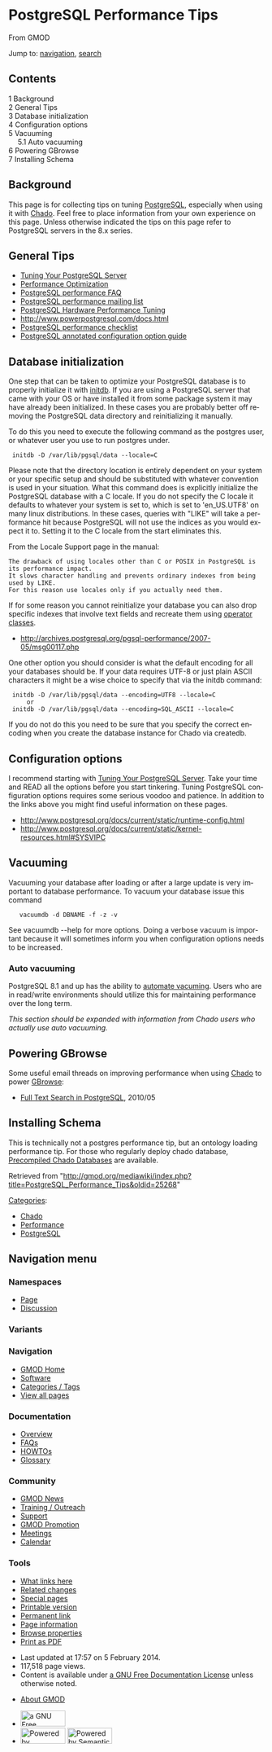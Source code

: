 <div id="mw-page-base" class="noprint">

</div>

<div id="mw-head-base" class="noprint">

</div>

<div id="content" class="mw-body" role="main">

<span id="top"></span>

<div id="mw-js-message" style="display:none;">

</div>



# <span dir="auto">PostgreSQL Performance Tips</span>

<div id="bodyContent">

<div id="siteSub">

From GMOD

</div>

<div id="contentSub">

</div>

<div id="jump-to-nav" class="mw-jump">

Jump to: [navigation](#mw-navigation), [search](#p-search)

</div>

<div id="mw-content-text" class="mw-content-ltr" lang="en" dir="ltr">

<div id="toc" class="toc">

<div id="toctitle">

## Contents

</div>

- [<span class="tocnumber">1</span>
  <span class="toctext">Background</span>](#Background)
- [<span class="tocnumber">2</span> <span class="toctext">General
  Tips</span>](#General_Tips)
- [<span class="tocnumber">3</span> <span class="toctext">Database
  initialization</span>](#Database_initialization)
- [<span class="tocnumber">4</span> <span class="toctext">Configuration
  options</span>](#Configuration_options)
- [<span class="tocnumber">5</span>
  <span class="toctext">Vacuuming</span>](#Vacuuming)
  - [<span class="tocnumber">5.1</span> <span class="toctext">Auto
    vacuuming</span>](#Auto_vacuuming)
- [<span class="tocnumber">6</span> <span class="toctext">Powering
  GBrowse</span>](#Powering_GBrowse)
- [<span class="tocnumber">7</span> <span class="toctext">Installing
  Schema</span>](#Installing_Schema)

</div>

## <span id="Background" class="mw-headline">Background</span>

This page is for collecting tips on tuning
[PostgreSQL](PostgreSQL "PostgreSQL"), especially when using it with
<a href="Chado" class="mw-redirect" title="Chado">Chado</a>. Feel free
to place information from your own experience on this page. Unless
otherwise indicated the tips on this page refer to PostgreSQL servers in
the 8.x series.

## <span id="General_Tips" class="mw-headline">General Tips</span>

- <a href="http://wiki.postgresql.org/wiki/Tuning_Your_PostgreSQL_Server"
  class="external text" rel="nofollow">Tuning Your PostgreSQL Server</a>
- <a href="http://wiki.postgresql.org/wiki/Performance_Optimization"
  class="external text" rel="nofollow">Performance Optimization</a>
- <a
  href="http://wiki.postgresql.org/wiki/FAQ#How_do_I_tune_the_database_engine_for_better_performance.3F#How_do_I_tune_the_database_engine_for_better_performance.3F"
  class="external text" rel="nofollow">PostgreSQL performance FAQ</a>
- <a href="http://archives.postgresql.org/pgsql-performance/"
  class="external text" rel="nofollow">PostgreSQL performance mailing
  list</a>
- <a
  href="http://momjian.us/main/writings/pgsql/hw_performance/index.html"
  class="external text" rel="nofollow">PostgreSQL Hardware Performance
  Tuning</a>
- <a href="http://www.powerpostgresql.com/docs.html" class="external free"
  rel="nofollow">http://www.powerpostgresql.com/docs.html</a>
- <a
  href="http://web.archive.org/web/20090126230633/http://powerpostgresql.com/PerfList"
  class="external text" rel="nofollow">PostgreSQL performance
  checklist</a>
- <a
  href="http://web.archive.org/web/20090122040931/http://powerpostgresql.com/Downloads/annotated_conf_80.html"
  class="external text" rel="nofollow">PostgreSQL annotated configuration
  option guide</a>

## <span id="Database_initialization" class="mw-headline">Database initialization</span>

One step that can be taken to optimize your PostgreSQL database is to
properly initialize it with
<a href="http://www.postgresql.org/docs/8.2/interactive/app-initdb.html"
class="external text" rel="nofollow">initdb</a>. If you are using a
PostgreSQL server that came with your OS or have installed it from some
package system it may have already been initialized. In these cases you
are probably better off removing the PostgreSQL data directory and
reinitializing it manually.

To do this you need to execute the following command as the postgres
user, or whatever user you use to run postgres under.

     initdb -D /var/lib/pgsql/data --locale=C

Please note that the directory location is entirely dependent on your
system or your specific setup and should be substituted with whatever
convention is used in your situation. What this command does is
explicitly initialize the PostgreSQL database with a C locale. If you do
not specify the C locale it defaults to whatever your system is set to,
which is set to 'en_US.UTF8' on many linux distributions. In these
cases, queries with "LIKE" will take a performance hit because
PostgreSQL will not use the indices as you would expect it to. Setting
it to the C locale from the start eliminates this.

From the Locale Support page in the manual:

    The drawback of using locales other than C or POSIX in PostgreSQL is its performance impact.
    It slows character handling and prevents ordinary indexes from being used by LIKE.
    For this reason use locales only if you actually need them.

If for some reason you cannot reinitialize your database you can also
drop specific indexes that involve text fields and recreate them using
<a
href="http://www.postgresql.org/docs/8.2/interactive/indexes-opclass.html"
class="external text" rel="nofollow">operator classes</a>.

- <a
  href="http://archives.postgresql.org/pgsql-performance/2007-05/msg00117.php"
  class="external free"
  rel="nofollow">http://archives.postgresql.org/pgsql-performance/2007-05/msg00117.php</a>

One other option you should consider is what the default encoding for
all your databases should be. If your data requires UTF-8 or just plain
ASCII characters it might be a wise choice to specify that via the
initdb command:

     initdb -D /var/lib/pgsql/data --encoding=UTF8 --locale=C
         or
     initdb -D /var/lib/pgsql/data --encoding=SQL_ASCII --locale=C

If you do not do this you need to be sure that you specify the correct
encoding when you create the database instance for Chado via createdb.

## <span id="Configuration_options" class="mw-headline">Configuration options</span>

I recommend starting with
<a href="http://wiki.postgresql.org/wiki/Tuning_Your_PostgreSQL_Server"
class="external text" rel="nofollow">Tuning Your PostgreSQL Server</a>.
Take your time and READ all the options before you start tinkering.
Tuning PostgreSQL configuration options requires some serious voodoo and
patience. In addition to the links above you might find useful
information on these pages.

- <a
  href="http://www.postgresql.org/docs/current/static/runtime-config.html"
  class="external free"
  rel="nofollow">http://www.postgresql.org/docs/current/static/runtime-config.html</a>
- <a
  href="http://www.postgresql.org/docs/current/static/kernel-resources.html#SYSVIPC#SYSVIPC"
  class="external free"
  rel="nofollow">http://www.postgresql.org/docs/current/static/kernel-resources.html#SYSVIPC</a>

  

## <span id="Vacuuming" class="mw-headline">Vacuuming</span>

Vacuuming your database after loading or after a large update is very
important to database performance. To vacuum your database issue this
command

       vacuumdb -d DBNAME -f -z -v

See vacuumdb --help for more options. Doing a verbose vacuum is
important because it will sometimes inform you when configuration
options needs to be increased.

### <span id="Auto_vacuuming" class="mw-headline">Auto vacuuming</span>

PostgreSQL 8.1 and up has the ability to <a
href="http://www.postgresql.org/docs/8.2/interactive/routine-vacuuming.html#AUTOVACUUM#AUTOVACUUM"
class="external text" rel="nofollow">automate vacuming</a>. Users who
are in read/write environments should utilize this for maintaining
performance over the long term.

*This section should be expanded with information from Chado users who
actually use auto vacuuming.*

## <span id="Powering_GBrowse" class="mw-headline">Powering GBrowse</span>

Some useful email threads on improving performance when using
<a href="Chado" class="mw-redirect" title="Chado">Chado</a> to power
[GBrowse](GBrowse.1 "GBrowse"):

- <a
  href="http://gmod.827538.n3.nabble.com/Full-text-search-in-CHADO-PostgreSQL-GBROWSE-td844967.html#a844967#a844967"
  class="external text" rel="nofollow">Full Text Search in PostgreSQL</a>,
  2010/05

## <span id="Installing_Schema" class="mw-headline">Installing Schema</span>

This is technically not a postgres performance tip, but an ontology
loading performance tip. For those who regularly deploy chado database,
[Precompiled Chado
Databases](Precompiled_Chado_Databases "Precompiled Chado Databases")
are available.

</div>

<div class="printfooter">

Retrieved from
"<http://gmod.org/mediawiki/index.php?title=PostgreSQL_Performance_Tips&oldid=25268>"

</div>

<div id="catlinks" class="catlinks">

<div id="mw-normal-catlinks" class="mw-normal-catlinks">

[Categories](Special:Categories "Special:Categories"):

- [Chado](Category:Chado "Category:Chado")
- <a
  href="http://gmod.org/mediawiki/index.php?title=Category:Performance&amp;action=edit&amp;redlink=1"
  class="new"
  title="Category:Performance (page does not exist)">Performance</a>
- [PostgreSQL](Category:PostgreSQL "Category:PostgreSQL")

</div>

</div>

<div class="visualClear">

</div>

</div>

</div>

<div id="mw-navigation">

## Navigation menu

<div id="mw-head">



<div id="left-navigation">

<div id="p-namespaces" class="vectorTabs" role="navigation"
aria-labelledby="p-namespaces-label">

### Namespaces

- <span id="ca-nstab-main"><a href="PostgreSQL_Performance_Tips" accesskey="c"
  title="View the content page [c]">Page</a></span>
- <span id="ca-talk"><a
  href="http://gmod.org/mediawiki/index.php?title=Talk:PostgreSQL_Performance_Tips&amp;action=edit&amp;redlink=1"
  accesskey="t"
  title="Discussion about the content page [t]">Discussion</a></span>

</div>

<div id="p-variants" class="vectorMenu emptyPortlet" role="navigation"
aria-labelledby="p-variants-label">

### 

### Variants[](#)

<div class="menu">

</div>

</div>

</div>

<div id="right-navigation">





</div>



</div>

</div>

</div>

<div id="mw-panel">

<div id="p-logo" role="banner">

<a href="Main_Page"
style="background-image: url(../images/GMOD-cogs.png);"
title="Visit the main page"></a>

</div>

<div id="p-Navigation" class="portal" role="navigation"
aria-labelledby="p-Navigation-label">

### Navigation

<div class="body">

- <span id="n-GMOD-Home">[GMOD Home](Main_Page)</span>
- <span id="n-Software">[Software](GMOD_Components)</span>
- <span id="n-Categories-.2F-Tags">[Categories /
  Tags](Categories)</span>
- <span id="n-View-all-pages">[View all pages](Special:AllPages)</span>

</div>

</div>

<div id="p-Documentation" class="portal" role="navigation"
aria-labelledby="p-Documentation-label">

### Documentation

<div class="body">

- <span id="n-Overview">[Overview](Overview)</span>
- <span id="n-FAQs">[FAQs](Category:FAQ)</span>
- <span id="n-HOWTOs">[HOWTOs](Category:HOWTO)</span>
- <span id="n-Glossary">[Glossary](Glossary)</span>

</div>

</div>

<div id="p-Community" class="portal" role="navigation"
aria-labelledby="p-Community-label">

### Community

<div class="body">

- <span id="n-GMOD-News">[GMOD News](GMOD_News)</span>
- <span id="n-Training-.2F-Outreach">[Training /
  Outreach](Training_and_Outreach)</span>
- <span id="n-Support">[Support](Support)</span>
- <span id="n-GMOD-Promotion">[GMOD Promotion](GMOD_Promotion)</span>
- <span id="n-Meetings">[Meetings](Meetings)</span>
- <span id="n-Calendar">[Calendar](Calendar)</span>

</div>

</div>

<div id="p-tb" class="portal" role="navigation"
aria-labelledby="p-tb-label">

### Tools

<div class="body">

- <span id="t-whatlinkshere"><a href="Special:WhatLinksHere/PostgreSQL_Performance_Tips"
  accesskey="j" title="A list of all wiki pages that link here [j]">What
  links here</a></span>
- <span id="t-recentchangeslinked"><a href="Special:RecentChangesLinked/PostgreSQL_Performance_Tips"
  accesskey="k"
  title="Recent changes in pages linked from this page [k]">Related
  changes</a></span>
- <span id="t-specialpages"><a href="Special:SpecialPages" accesskey="q"
  title="A list of all special pages [q]">Special pages</a></span>
- <span id="t-print"><a
  href="http://gmod.org/mediawiki/index.php?title=PostgreSQL_Performance_Tips&amp;printable=yes"
  rel="alternate" accesskey="p"
  title="Printable version of this page [p]">Printable version</a></span>
- <span id="t-permalink">[Permanent
  link](http://gmod.org/mediawiki/index.php?title=PostgreSQL_Performance_Tips&oldid=25268 "Permanent link to this revision of the page")</span>
- <span id="t-info">[Page
  information](http://gmod.org/mediawiki/index.php?title=PostgreSQL_Performance_Tips&action=info)</span>
- <span id="t-smwbrowselink"><a href="Special:Browse/PostgreSQL_Performance_Tips"
  rel="smw-browse">Browse properties</a></span>
- <span id="t-pdf">[Print as
  PDF](http://gmod.org/mediawiki/index.php?title=Special:PdfPrint&page=PostgreSQL_Performance_Tips)</span>

</div>

</div>

</div>

</div>

<div id="footer" role="contentinfo">

- <span id="footer-info-lastmod">Last updated at 17:57 on 5 February
  2014.</span>
- <span id="footer-info-viewcount">117,518 page views.</span>
- <span id="footer-info-copyright">Content is available under
  <a href="http://www.gnu.org/licenses/fdl-1.3.html" class="external"
  rel="nofollow">a GNU Free Documentation License</a> unless otherwise
  noted.</span>

<!-- -->

- <span id="footer-places-about">[About
  GMOD](GMOD:About "GMOD:About")</span>

<!-- -->

- <span id="footer-copyrightico">[<img src="http://www.gnu.org/graphics/gfdl-logo-small.png" width="88"
  height="31" alt="a GNU Free Documentation License" />](http://www.gnu.org/licenses/fdl-1.3.html)</span>
- <span id="footer-poweredbyico">[<img
  src="../mediawiki/skins/common/images/poweredby_mediawiki_88x31.png"
  width="88" height="31" alt="Powered by MediaWiki" />](http://www.mediawiki.org/)
  [<img
  src="../mediawiki/extensions/SemanticMediaWiki/resources/images/smw_button.png"
  width="88" height="31" alt="Powered by Semantic MediaWiki" />](https://www.semantic-mediawiki.org/wiki/Semantic_MediaWiki)</span>

<div style="clear:both">

</div>

</div>

